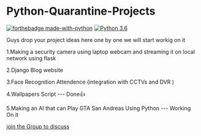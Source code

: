 # Python-Quarantine-Projects

[![forthebadge made-with-python](http://ForTheBadge.com/images/badges/made-with-python.svg)](https://www.python.org/)                  [![Python 3.6](https://img.shields.io/badge/python-3.6-blue.svg)](https://www.python.org/downloads/release/python-360/)   

Guys drop your project ideas here one by one we will start workig on it

1.Making a security camera using laptop webcam and streaming it on local network using flask

2.Django Blog website

3.Face Recognition Attendence (integration with CCTVs and DVR )

4.Wallpapers Script --- Done👍

5.Making an AI that can Play GTA San Andreas Using Python --- Working On it

[join the Group to discuss](https://chat.whatsapp.com/HBZwGwcRP3QBqeIRIMEc5i)
